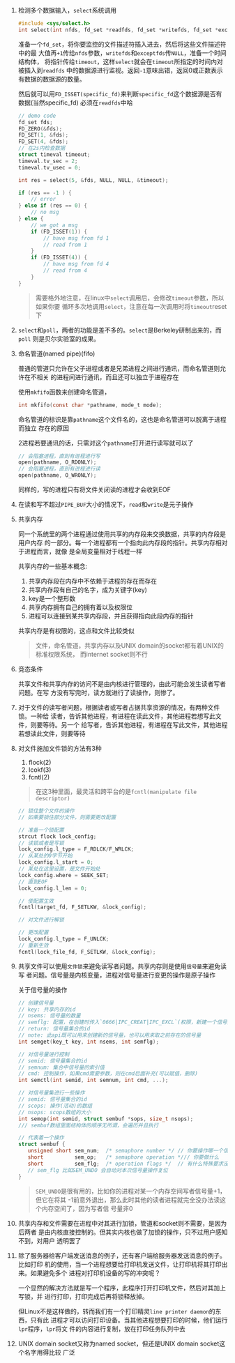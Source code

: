 1. 检测多个数据输入，`select`系统调用

    ```c
    #include <sys/select.h>
    int select(int nfds, fd_set *readfds, fd_set *writefds, fd_set *exceptfds, struct timeval *timeout);
    ```

    准备一个`fd_set`，将你要监控的文件描述符插入进去，然后将这些文件描述符中的最
    大值再`+1`传给`nfds`参数，`writefds`和`exceptfds`传`NULL`，准备一个时间结构体，
    将指针传给`timeout`，这样`select`就会在`timeout`所指定的时间内对被插入到`readfds`
    中的数据源进行监视。返回`-1`意味出错，返回0或正数表示有数据的数据源的数量。

    然后就可以用`FD_ISSET(specific_fd)`来判断`specific_fd`这个数据源是否有数据(当然specific_fd)
    必须在`readfds`中哈

    ```c
    // demo code
    fd_set fds;
    FD_ZERO(&fds);
    FD_SET(1, &fds);
    FD_SET(4, &fds);
    // 在2s内检查数据
    struct timeval timeout;
    timeval.tv_sec = 2;
    timeval.tv_usec = 0;

    int res = select(5, &fds, NULL, NULL, &timeout);
    
    if (res == -1 ) {
        // error
    } else if (res == 0) {
        // no msg
    } else {
        // we got a msg
        if (FD_ISSET(1)) {
            // have msg from fd 1
            // read from 1
        }
        if (FD_ISSET(4)) {
            // have msg from fd 4
            // read from 4
        }
    }
    ```
    > 需要格外地注意，在linux中`select`调用后，会修改`timeout`参数，所以如果你要
    循环多次地调用`select`，注意在每一次调用时将`timeout`reset下

2. `select`和`poll`，两者的功能是差不多的。`select`是Berkeley研制出来的，而`poll`
   则是贝尔实验室的成果。

3. 命名管道(named pipe)(fifo)

   普通的管道只允许在父子进程或者是兄弟进程之间进行通讯，而命名管道则允许在不相关
   的进程间进行通讯，而且还可以独立于进程存在

   使用`mkfifo`函数来创建命名管道，

    ```c
    int mkfifo(const char *pathname, mode_t mode);
    ```

    命名管道的标识是靠`pathname`这个文件名的，这也是命名管道可以脱离于进程而独立
    存在的原因

    2进程若要通讯的话，只需对这个`pathname`打开进行读写就可以了

    ```c
    // 会阻塞进程，直到有进程进行写
    open(pathname, O_RDONLY);
    // 会阻塞进程，直到有进程进行读
    open(pathname, O_WRONLY);
    ```

    同样的，写的进程只有将文件关闭读的进程才会收到EOF


4. 在读和写不超过`PIPE_BUF`大小的情况下，`read`和`write`是元子操作

5. 共享内存

   同一个系统里的两个进程通过使用共享的内存段来交换数据，共享的内存段是用户内存
   的一部分。每一个进程都有一个指向此内存段的指针。共享内存相对于进程而言，就像
   是全局变量相对于线程一样

   共享内存的一些基本概念:
   1. 共享内存段在内存中不依赖于进程的存在而存在
   2. 共享内存段有自己的名字，成为关键字(key)
   3. key是一个整形数
   4. 共享内存拥有自己的拥有着以及权限位
   5. 进程可以连接到某共享内存段，并且获得指向此段内存的指针

   共享内存是有权限的，这点和文件比较类似

   > 文件，命名管道，共享内存以及UNIX domain的socket都有着UNIX的标准权限系统，
   而internet socket则不行


6. 竞态条件

   共享文件和共享内存的访问不是由内核进行管理的，由此可能会发生读者写者问题。在写
   方没有写完时，读方就进行了读操作，则惨了。

7. 对于文件的读写者问题，根据读者或写者占据共享资源的情况，有两种文件锁。一种给
   读者，告诉其他进程，有进程在读此文件，其他进程若想写此文件，则要等待。另一个
   给写者，告诉其他进程，有进程在写此文件，其他进程若想读此文件，则要等待

8. 对文件施加文件锁的方法有3种
   1. flock(2)
   2. lcokf(3)
   3. fcntl(2)

   > 在这3种里面，最灵活和跨平台的是`fcntl(manipulate file descriptor)`

   ```c
   // 锁住整个文件的操作
   // 如果要锁住部分文件，则需要更改配置

   // 准备一个锁配置
   strcut flock lock_config;
   // 读锁或者是写锁
   lock_config.l_type = F_RDLCK/F_WRLCK;
   // 从某处的0字节开始
   lock_config.l_start = 0;
   // 某处在这里设置，是文件开始处
   lock_config.where = SEEK_SET;
   // 直到EOF
   lock_config.l_len = 0;

   // 使配置生效
   fcntl(target_fd, F_SETLKW, &lock_config);
   ```

   ```c
   // 对文件进行解锁

   // 更改配置
   lock_config.l_type = F_UNLCK;
   // 重新生效
   fcntl(lock_file_fd, F_SETLKW, &lock_config);
   ```

9. 共享文件可以使用`文件锁`来避免读写者问题。共享内存则是使用`信号量`来避免读写
   者问题。信号量是内核变量，进程对信号量进行变更的操作是原子操作

   关于信号量的操作

   ```c
   // 创建信号量
   // key: 共享内存的id 
   // nsems: 信号量的数量
   // semflg: 配置，在创建时传入`0666|IPC_CREAT|IPC_EXCL`(权限，新建一个信号量，如果此信号量存在则出错)
   // return: 信号量集合的id
   // note: 此api既可以用来创建新的信号量，也可以用来取之前存在的信号量
   int semget(key_t key, int nsems, int semflg);
   ```

   ```c
   // 对信号量进行控制
   // semid: 信号量集合的id
   // semnum: 集合中信号量的索引值
   // cmd: 控制操作，如果cmd需要参数，则在cmd后面补充(可以赋值，删除)
   int semctl(int semid, int semnum, int cmd, ...);
   ```

   ```c
   // 对信号量集进行一些操作
   // semid: 信号量集合的id
   // scops: 操作(活动)的数组
   // nsops: scops数组的大小
   int semop(int semid, struct sembuf *sops, size_t nsops);
   /// sembuf数组里面结构体的顺序无所谓，会遍历并且执行
   ```

   ```c
   // 代表着一个操作
   struct sembuf {
      unsigned short sem_num;  /* semaphore number */ // 你要操作哪一个信号量
      short          sem_op;   /* semaphore operation */// 你要做什么
      short          sem_flg;  /* operation flags */  // 有什么特殊要求没有
      // sem_flg 比如SEM_UNDO 会自动对本次信号量操作复位
   } 
   ```

   > `SEM_UNDO`是很有用的，比如你的进程对某一个内存空间写者信号量+1，但它在将其
   -1前意外退出，那么此时其他的读者进程就完全没办法读这个内存空间了，因为写者信
   号量非0

10. 共享内存和文件需要在进程中对其进行加锁，管道和socket则不需要，是因为后两者
    是由内核直接控制的。但其实内核也做了加锁的操作，只不过用户感知不到，对用户
    透明罢了

11. 除了服务器给客户端发送消息的例子，还有客户端给服务器发送消息的例子。比如打印
    机的使用，当一个进程想要给打印机发送文件，让打印机将其打印出来。如果避免多个
    进程对打印机设备的写的冲突呢？

    一个显然的解决方法就是写一个程序，此程序打开打印机文件，然后对其加上写锁，并
    进行打印，打印完成后再将锁释放掉。

    但Linux不是这样做的，转而我们有一个打印精灵`line printer daemon`的东西，只有此
    进程才可以访问打印设备。当其他进程想要打印的时候，他们运行`lpr`程序，`lpr`将文
    件的内容进行复制，放在打印任务队列中去


12. UNIX domain socket又称为named socket，但还是UNIX domain socket这个名字用得比较
    广泛
